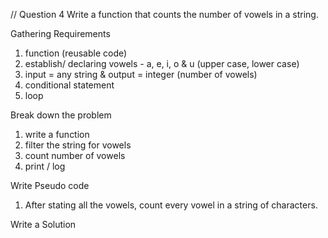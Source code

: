 // Question 4
Write a function that counts the number of vowels in a string.

Gathering Requirements

1. function (reusable code)
2. establish/ declaring vowels - a, e, i, o & u (upper case, lower case)
3. input = any string & output = integer (number of vowels)
4. conditional statement
5. loop

Break down the problem

1. write a function
2. filter the string for vowels
3. count number of vowels
4. print / log

Write Pseudo code

1. After stating all the vowels, count every vowel in a string of characters.

Write a Solution
